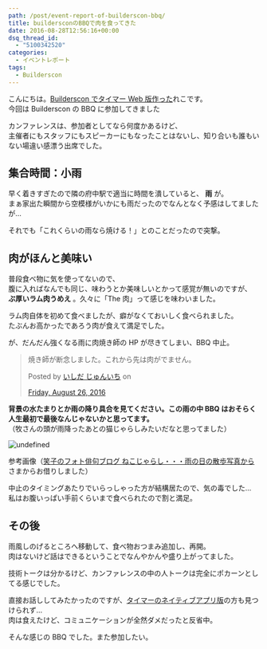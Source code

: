 ```yaml
---
path: /post/event-report-of-builderscon-bbq/
title: buildersconのBBQで肉を食ってきた
date: 2016-08-28T12:56:16+00:00
dsq_thread_id:
  - "5100342520"
categories:
  - イベントレポート
tags:
  - Builderscon
---
```


こんにちは。[Builderscon でタイマー Web 版作った](/post/create-session-timer-of-builderscon/)れこです。  
今回は Builderscon の BBQ に参加してきました

<!--more-->

カンファレンスは、参加者としてなら何度かあるけど、  
主催者にもスタッフにもスピーカーにもなったことはないし、知り合いも誰もいない場違い感漂う出席でした。

## 集合時間：小雨

早く着きすぎたので隣の府中駅で適当に時間を潰していると、 **雨** が。  
まぁ家出た瞬間から空模様がいかにも雨だったのでなんとなく予感はしてましたが…

それでも「これくらいの雨なら焼ける！」とのことだったので突撃。

## 肉がほんと美味い

普段食べ物に気を使ってないので、  
腹に入ればなんでも同じ、味わうとか美味しいとかって感覚が無いのですが、  
**ぶ厚いラム肉うめえ** 。久々に「The 肉」って感じを味わいました。

ラム肉自体を初めて食べましたが、癖がなくておいしく食べられました。  
たぶんお高かったであろう肉が食えて満足でした。

が、だんだん強くなる雨に肉焼き師の HP が尽きてしまい、BBQ 中止。

<div class="fb-post" data-href="https://www.facebook.com/events/1091601347586795/permalink/1126706224076307/" data-width="500" data-show-text="true">
  <blockquote cite="https://www.facebook.com/events/1091601347586795/permalink/1126706224076307/" class="fb-xfbml-parse-ignore">
    <p>
      &#x713c;&#x304d;&#x5e2b;&#x304c;&#x65ad;&#x5ff5;&#x3057;&#x307e;&#x3057;&#x305f;&#x3002;&#x3053;&#x308c;&#x304b;&#x3089;&#x5148;&#x306f;&#x8089;&#x304c;&#x3067;&#x307e;&#x305b;&#x3093;&#x3002;
    </p>Posted by   
    <a href="#" role="button">いしだ じゅんいち</a> on

<a href="https://www.facebook.com/events/1091601347586795/permalink/1126706224076307/">Friday, August 26, 2016</a>

  </blockquote>
</div>

**背景の水たまりとか雨の降り具合を見てください。この雨の中 BBQ はおそらく人生最初で最後なんじゃないかと思ってます。**  
（牧さんの頭が雨降ったあとの猫じゃらしみたいだなと思ってました）

![undefined](http://file.syouko.3rin.net/s-IMG_3981.jpg)

参考画像（[笑子のフォト俳句ブログ ねこじゃらし・・・雨の日の散歩写真から](http://syouko.3rin.net/2013%E3%83%95%E3%82%A9%E3%83%88%E4%BF%B3%E5%8F%A5%E7%A7%8B_29/%E3%81%AD%E3%81%93%E3%81%98%E3%82%83%E3%82%89%E3%81%97%E3%83%BB%E3%83%BB%E3%83%BB%E9%9B%A8%E3%81%AE%E6%97%A5%E3%81%AE%E6%95%A3%E6%AD%A9%E5%86%99%E7%9C%9F%E3%81%8B%E3%82%89)さまからお借りしました）

中止のタイミングあたりでいらっしゃった方が結構居たので、気の毒でした…  
私はお腹いっぱい手前くらいまで食べられたので割と満足。

## その後

雨風しのげるところへ移動して、食べ物おつまみ追加し、再開。  
肉はないけど話はできるということでなんやかんや盛り上がってました。

技術トークは分かるけど、カンファレンスの中の人トークは完全にポカーンとしてる感じでした。

直接お話ししてみたかったのですが、[タイマーのネイティブアプリ版](http://cureapp-dev.hatenablog.com/entry/2016/07/04/120613)の方も見つけられず…  
肉は食えたけど、コミュニケーションが全然ダメだったと反省中。

そんな感じの BBQ でした。また参加したい。
